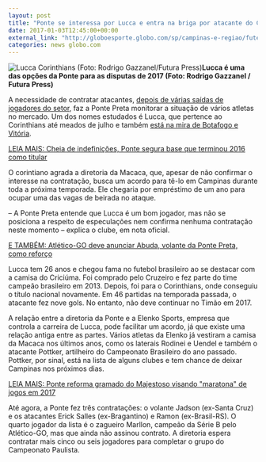 ```yaml
---
layout: post
title: "Ponte se interessa por Lucca e entra na briga por atacante do Corinthians"
date: 2017-01-03T12:45:00+00:00
external_link: "http://globoesporte.globo.com/sp/campinas-e-regiao/futebol/times/ponte-preta/noticia/2017/01/ponte-se-interessa-por-lucca-e-entra-na-briga-por-atacante-do-corinthians.html"
categories: news globo.com
---
```

 ![Lucca Corinthians (Foto: Rodrigo Gazzanel/Futura Press)](http://s2.glbimg.com/G0yaF2nHLmfqWxL8NacI6d80KYs=/1062x0:2569x1996/300x397/s.glbimg.com/es/ge/f/original/2016/10/11/20161011121117388_5.jpg "Lucca Corinthians (Foto: Rodrigo Gazzanel/Futura Press)")**Lucca é uma das opções da Ponte para as disputas de 2017 (Foto: Rodrigo Gazzanel / Futura Press)**

A necessidade de contratar atacantes, [depois de várias saídas de jogadores do setor](http://globoesporte.globo.com/sp/campinas-e-regiao/futebol/times/ponte-preta/noticia/2017/01/ponte-fica-com-ataque-comprometido-apos-saidas-restam-clayson-e-pottker.html), faz a Ponte Preta monitorar a situação de vários atletas no mercado. Um dos nomes estudados é Lucca, que pertence ao Corinthians até meados de julho e também [está na mira de Botafogo e Vitória](http://globoesporte.globo.com/rj/futebol/noticia/2017/01/negociacao-com-osvaldo-esfria-e-botafogo-tenta-lucca-do-corinthians.html).

[LEIA MAIS:&nbsp;Cheia de indefinições, Ponte segura base que terminou 2016 como titular](http://globoesporte.globo.com/sp/campinas-e-regiao/futebol/times/ponte-preta/noticia/2017/01/cheia-de-indefinicoes-ponte-segura-base-que-terminou-2016-como-titular.html)

O corintiano agrada a diretoria da Macaca, que, apesar de não confirmar o interesse na contratação, busca um acordo para tê-lo em Campinas durante toda a próxima temporada. Ele chegaria por empréstimo de um ano para ocupar uma das vagas de beirada no ataque.

– A Ponte Preta entende que Lucca é um bom jogador, mas não se posiciona a respeito de especulações nem confirma nenhuma contratação neste momento&nbsp;– explica o clube, em nota oficial.

[E TAMBÉM: Atlético-GO deve anunciar Abuda, volante da Ponte Preta, como reforço](http://globoesporte.globo.com/go/futebol/noticia/2017/01/atletico-go-deve-anunciar-abuda-volante-da-ponte-preta-como-reforco.html)

Lucca tem 26 anos e chegou fama no futebol brasileiro ao se destacar com a camisa do Criciúma. Foi comprado pelo Cruzeiro e fez parte do time campeão brasileiro em 2013. Depois, foi para o Corinthians, onde conseguiu o título nacional novamente. Em 46 partidas na temporada passada, o atacante fez nove gols. No entanto, não deve continuar no Timão em 2017.

A relação entre a diretoria da Ponte e a Elenko Sports, empresa que controla a carreira de Lucca, pode facilitar um acordo, já que existe uma relação antiga entre as partes. Vários atletas da Elenko já vestiram a camisa da Macaca nos últimos anos, como os laterais Rodinei e Uendel e também o atacante Pottker, artilheiro do Campeonato Brasileiro do ano passado. Pottker, por sinal, está na lista de alguns clubes e tem chance de deixar Campinas nos próximos dias.

[LEIA MAIS:&nbsp;Ponte reforma gramado do Majestoso visando "maratona" de jogos em 2017](http://globoesporte.globo.com/sp/campinas-e-regiao/futebol/times/ponte-preta/noticia/2017/01/ponte-reforma-gramado-do-majestoso-visando-maratona-de-jogos-em-2017.html)

Até agora, a Ponte fez três contratações: o volante Jadson (ex-Santa Cruz) e os atacantes Erick Salles (ex-Bragantino) e Ramon (ex-Brasil-RS). O quarto jogador da lista é o zagueiro Marllon, campeão da Série B pelo Atlético-GO, mas que ainda não assinou contrato. A diretoria espera contratar mais cinco ou seis jogadores para completar o grupo do Campeonato Paulista.

